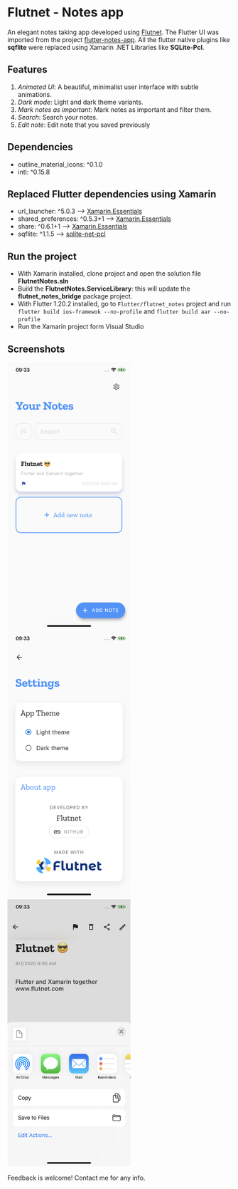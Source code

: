 # Flutnet - Notes app

An elegant notes taking app developed using [Flutnet](https://www.flutnet.com). The Flutter UI was imported from the project [flutter-notes-app](https://github.com/roshanrahman/flutter-notes-app). All the flutter native plugins like **sqflite** were replaced using Xamarin .NET Libraries like **SQLite-Pcl**. 

## Features
1. *Animated UI*: A beautiful, minimalist user interface with subtle animations.
2. *Dark mode*: Light and dark theme variants.
3. *Mark notes as important*: Mark notes as important and filter them.
4. *Search*: Search your notes.
5. *Edit note*: Edit note that you saved previously

## Dependencies
- outline_material_icons: ^0.1.0
- intl: ^0.15.8

## Replaced Flutter dependencies using Xamarin
- url_launcher: ^5.0.3 --> [Xamarin.Essentials](https://www.nuget.org/packages/Xamarin.Essentials/)
- shared_preferences: ^0.5.3+1 --> [Xamarin.Essentials](https://www.nuget.org/packages/Xamarin.Essentials/)
- share: ^0.6.1+1 --> [Xamarin.Essentials](https://www.nuget.org/packages/Xamarin.Essentials/)
- sqflite: ^1.1.5 --> [sqlite-net-pcl](https://www.nuget.org/packages/sqlite-net-pcl/)

## Run the project
- With Xamarin installed, clone project and open the solution file **FlutnetNotes.sln**
- Build the **FlutnetNotes.ServiceLibrary**: this will update the **flutnet_notes_bridge** package project.
- With Flutter 1.20.2 installed, go to `Flutter/flutnet_notes` project and run `flutter build ios-framewok --no-profile` and `flutter build aar --no-profile`
- Run the Xamarin project form Visual Studio

## Screenshots
<img src="github_assets/screenshot1.png" height="600">
<img src="github_assets/screenshot2.png" height="600">
<img src="github_assets/screenshot3.png" height="600">

Feedback is welcome! Contact me for any info.


